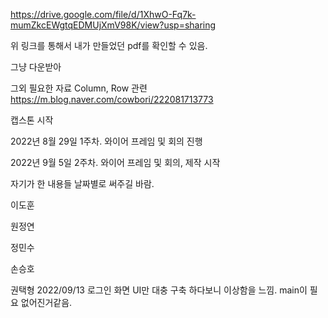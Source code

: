https://drive.google.com/file/d/1XhwO-Fq7k-mumZkcEWgtqEDMUjXmV98K/view?usp=sharing

위 링크를 통해서 내가 만들었던 pdf를 확인할 수 있음.

그냥 다운받아

그외 필요한 자료
Column, Row 관련
https://m.blog.naver.com/cowbori/222081713773

캡스톤 시작

2022년 8월 29일 1주차. 와이어 프레임 및 회의 진행

2022년 9월 5일  2주차. 와이어 프레임 및 회의, 제작 시작





자기가 한 내용들 날짜별로 써주길 바람.


이도훈


원정연


정민수


손승호


권택형
2022/09/13  로그인 화면 UI만 대충 구축
            하다보니 이상함을 느낌. main이 필요 없어진거같음.

